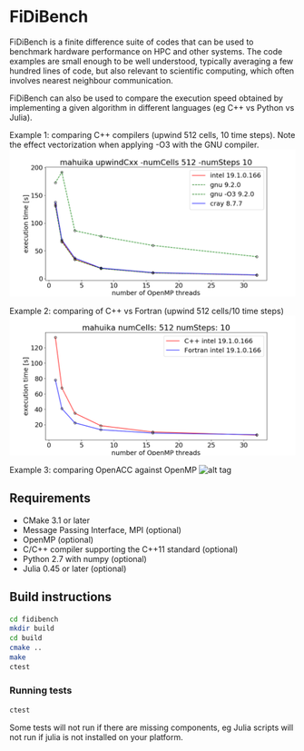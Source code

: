# FiDiBench

FiDiBench is a finite difference suite of codes that can be used to benchmark
hardware performance on HPC and other systems. The code examples are small 
enough to be well understood, typically averaging a few hundred lines of code,
but also relevant to scientific computing, which often involves nearest 
neighbour communication.

FiDiBench can also be used to compare the execution speed obtained by 
implementing a given algorithm in different languages (eg C++ vs Python 
vs Julia).

Example 1: comparing C++ compilers (upwind 512 cells, 10 time steps). Note the effect vectorization 
when applying -O3 with the GNU compiler. 
![alt tag](https://raw.githubusercontent.com/pletzer/fidibench/master/pictures/mahuika.png)

Example 2: comparing of C++ vs Fortran (upwind 512 cells/10 time steps)
![alt tag](https://raw.githubusercontent.com/pletzer/fidibench/master/pictures/fortran_vs_c++.png)

Example 3: comparing OpenACC against OpenMP 
![alt tag](https://raw.githubusercontent.com/pletzer/fidibench/master/pictures/openacc_vs_openmp.png)


## Requirements

* CMake 3.1 or later
* Message Passing Interface, MPI (optional)
* OpenMP (optional)
* C/C++ compiler supporting the C++11 standard (optional)
* Python 2.7 with numpy (optional)
* Julia 0.45 or later (optional)

## Build instructions

```bash
cd fidibench
mkdir build
cd build
cmake ..
make
ctest
```

### Running tests

```bash
ctest
```

Some tests will not run if there are missing components, eg Julia scripts will not run if
julia is not installed on your platform.


